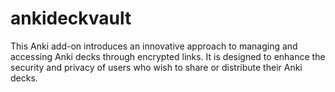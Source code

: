 # ankideckvault
This Anki add-on introduces an innovative approach to managing and accessing Anki decks through encrypted links. It is designed to enhance the security and privacy of users who wish to share or distribute their Anki decks. 
